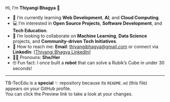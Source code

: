 Hi, I’m **Thiyangi Bhagya** 👋

- 🌱 I’m currently learning **Web Development**, **AI**, and **Cloud Computing**.
- 💻 I’m interested in **Open Source Projects**, **Software Development**, and **Tech Education**.
- 🤝 I’m looking to collaborate on **Machine Learning**, **Data Science** projects, and **Community-driven Tech Initiatives**.
- 📨 How to reach me: **Email**: thiyangibhagya@gmail.com or connect via **LinkedIn**: [[Thiyangi Bhagya LinkedIn](https://www.linkedin.com/in/thiyangi-bhagya-455974275?utm_source=share&utm_campaign=share_via&utm_content=profile&utm_medium=android_app)]
- 🏳️‍🌈 Pronouns: **She/Her**
- 🤓 Fun fact: I once built a **robot** that can solve a Rubik’s Cube in under 30 seconds!

---

TB-TecEdu is a **special** ✨ repository because its `README.md` (this file) appears on your GitHub profile.  
You can click the Preview link to take a look at your changes.

